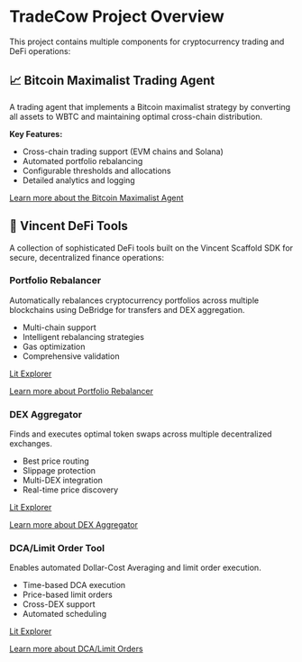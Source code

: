 # TradeCow Project Overview

This project contains multiple components for cryptocurrency trading and DeFi operations:

## 📈 Bitcoin Maximalist Trading Agent
A trading agent that implements a Bitcoin maximalist strategy by converting all assets to WBTC and maintaining optimal cross-chain distribution.

**Key Features:**
- Cross-chain trading support (EVM chains and Solana)
- Automated portfolio rebalancing
- Configurable thresholds and allocations
- Detailed analytics and logging

[Learn more about the Bitcoin Maximalist Agent](./recall/README.md)

## 🔧 Vincent DeFi Tools
A collection of sophisticated DeFi tools built on the Vincent Scaffold SDK for secure, decentralized finance operations:

### Portfolio Rebalancer
Automatically rebalances cryptocurrency portfolios across multiple blockchains using DeBridge for transfers and DEX aggregation.
- Multi-chain support
- Intelligent rebalancing strategies
- Gas optimization
- Comprehensive validation

[Lit Explorer](https://explorer.litprotocol.com/ipfs/QmcnGvKG3eTGmG8rwo3o6YKWMCo4GLApo5Ne9nAx1sXvMx)

[Learn more about Portfolio Rebalancer](./VincentDeFiTools/vincent-packages/tools/portfolio-rebalancer/README.md)

### DEX Aggregator
Finds and executes optimal token swaps across multiple decentralized exchanges.
- Best price routing
- Slippage protection
- Multi-DEX integration
- Real-time price discovery

[Lit Explorer](https://explorer.litprotocol.com/ipfs/QmRBZJVLSTy7gV7BuwAxLpst67ui2JbiePRDr1K7N61U8B)

[Learn more about DEX Aggregator](./VincentDeFiTools/vincent-packages/tools/dex-aggregator/README.md)

### DCA/Limit Order Tool
Enables automated Dollar-Cost Averaging and limit order execution.
- Time-based DCA execution
- Price-based limit orders
- Cross-DEX support
- Automated scheduling

[Lit Explorer](https://explorer.litprotocol.com/ipfs/QmdVEkCnChC2UihAGhEfQbcAtQCcVC3pU2RQhJQGXAqJUa)

[Learn more about DCA/Limit Orders](./VincentDeFiTools/vincent-packages/tools/dca-limit-order/README.md)

